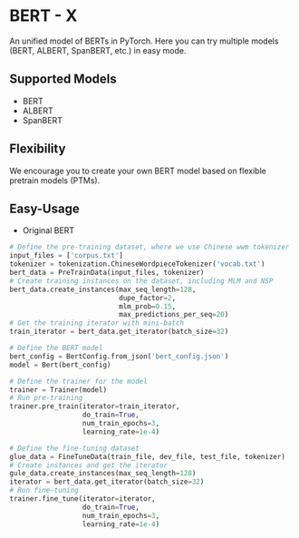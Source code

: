 # BERT - X

An unified model of BERTs in PyTorch. Here you can try multiple models (BERT, ALBERT, SpanBERT, etc.) in easy mode.

## Supported Models

* BERT
* ALBERT
* SpanBERT

## Flexibility

We encourage you to create your own BERT model based on flexible pretrain models (PTMs).

## Easy-Usage

* Original BERT

```python
# Define the pre-training dataset, where we use Chinese wwm tokenizer
input_files = ['corpus.txt']
tokenizer = tokenization.ChineseWordpieceTokenizer('vocab.txt')
bert_data = PreTrainData(input_files, tokenizer)
# Create training instances on the dataset, including MLM and NSP
bert_data.create_instances(max_seq_length=128,
                           dupe_factor=2,
                           mlm_prob=0.15,
                           max_predictions_per_seq=20)
# Get the training iterator with mini-batch
train_iterator = bert_data.get_iterator(batch_size=32)

# Define the BERT model
bert_config = BertConfig.from_json('bert_config.json')
model = Bert(bert_config)

# Define the trainer for the model
trainer = Trainer(model)
# Run pre-training
trainer.pre_train(iterator=train_iterator,
                  do_train=True,
                  num_train_epochs=3,
                  learning_rate=1e-4)

# Define the fine-tuning dataset
glue_data = FineTuneData(train_file, dev_file, test_file, tokenizer)
# Create instances and get the iterator
gule_data.create_instances(max_seq_length=128)
iterator = bert_data.get_iterator(batch_size=32)
# Run fine-tuning
trainer.fine_tune(iterator=iterator,
                  do_train=True,
                  num_train_epochs=3,
                  learning_rate=1e-4)
```

